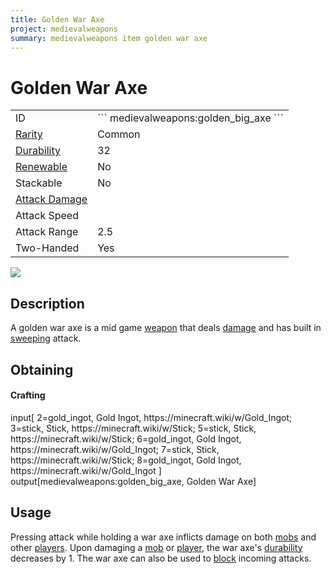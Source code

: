 ```yaml
---
title: Golden War Axe
project: medievalweapons
summary: medievalweapons item golden war axe
---
```

# Golden War Axe
<div class="main_table">
<div class="left_main_table">
<table class="left_table">
    <tbody>
        <tr>
            <td class="first-column">ID</td>
            <td class="second-column">
            ```
            medievalweapons:golden_big_axe
            ```
            </td>
        </tr>
        <tr id="linear-top">
            <td class="first-column"><a href="https://minecraft.wiki/w/Rarity" target="_blank">Rarity</a></td>
            <td class="second-column">Common</td>
        </tr>
        <tr id="linear-top">
            <td class="first-column"><a href="https://minecraft.wiki/w/Durability" target="_blank">Durability</a></td>
            <td class="second-column">32</td>
        </tr>
        <tr id="linear-top">
            <td class="first-column"><a href="https://minecraft.wiki/w/Renewable_resource" target="_blank">Renewable</a></td>
            <td class="second-column">No</td>
        </tr>
        <tr id="linear-top">
            <td class="first-column">Stackable</td>
            <td class="second-column">No</td>
        </tr>
        <tr id="linear-top">
            <td class="first-column"><a href="https://minecraft.wiki/w/Damage" target="_blank">Attack Damage</a></td>
            <td class="second-column icon-element" icon-count="7" icon-id="melee" icon-exclusive></td>
        </tr>
        <tr id="linear-top">
            <td class="first-column">Attack Speed</td>
            <td class="second-column icon-element" icon-count="0.6" icon-id="melee_speed" icon-exclusive></td>
        </tr>
        <tr id="linear-top">
            <td class="first-column">Attack Range</td>
            <td class="second-column">2.5</td>
        </tr>
        <tr id="linear-top">
            <td class="first-column">Two-Handed</td>
            <td class="second-column">Yes</td>
        </tr>
    </tbody>
</table>
</div>
    <img src="/wiki/assets/medievalweapons/items/golden_big_axe.png" loading="lazy" class="right_img_table"/>
</div>

## Description
A golden war axe is a mid game [weapon](https://minecraft.wiki/w/Weapon) that deals [damage](https://minecraft.wiki/w/Damage) and has built in [sweeping](https://minecraft.wiki/w/Sword#Sweeping) attack.

## Obtaining
#### Crafting
<div id="crafting-table">
<div class="crafting-element" crafting-type="vanilla_crafting">
input[
    2=gold_ingot, Gold Ingot, https://minecraft.wiki/w/Gold_Ingot;
    3=stick, Stick, https://minecraft.wiki/w/Stick;
    5=stick, Stick, https://minecraft.wiki/w/Stick;
    6=gold_ingot, Gold Ingot, https://minecraft.wiki/w/Gold_Ingot;
    7=stick, Stick, https://minecraft.wiki/w/Stick;
    8=gold_ingot, Gold Ingot, https://minecraft.wiki/w/Gold_Ingot
]
output[medievalweapons:golden_big_axe, Golden War Axe]
</div>
</div>

## Usage
Pressing attack while holding a war axe inflicts damage on both [mobs](https://minecraft.wiki/w/Mob) and other [players](https://minecraft.wiki/w/Player). Upon damaging a [mob](https://minecraft.wiki/w/Mob) or [player](https://minecraft.wiki/w/Player), the war axe's [durability](https://minecraft.wiki/w/Durability) decreases by 1. The war axe can also be used to [block](https://minecraft.wiki/w/Blocking) incoming attacks.
